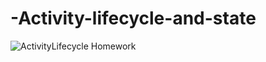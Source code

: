 # -Activity-lifecycle-and-state
![ActivityLifecycle Homework](https://user-images.githubusercontent.com/50354129/161738038-131fe79a-0938-4c94-8d77-843a61dce8a0.gif)
